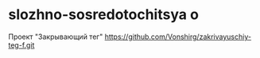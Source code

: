 # slozhno-sosredotochitsya o
Проект "Закрывающий тег"
https://github.com/Vonshirg/zakrivayuschiy-teg-f.git
